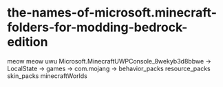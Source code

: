 # the-names-of-microsoft.minecraft-folders-for-modding-bedrock-edition
meow meow uwu
Microsoft.MinecraftUWPConsole_8wekyb3d8bbwe -> LocalState -> games -> com.mojang -> behavior_packs   resource_packs   skin_packs   minecraftWorlds
